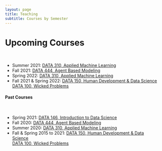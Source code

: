 ```yaml
---
layout: page
title: Teaching
subtitle: Courses by Semester
---
```


<p style = "font-family: 'Open Sans', 'Helvetica Neue', Helvetica, Arial, sans-serif;
  font-size: 20px;
  font-weight: 400;
  margin-bottom: 15px;
  text-align: justify;">

<h1>Upcoming Courses</h1> <br>

<ul>
    <li> Summer 2021: <a href = "https://tyler-frazier.github.io/applied_machine_learning/">DATA 310, Applied Machine Learning</a> </li>
    <li> Fall 2021: <a href = "https://tyler-frazier.github.io/agent_based_modeling/">DATA 444, Agent Based Modeling</a> </li>
    <li> Spring 2022: <a href = "https://tyler-frazier.github.io/applied_machine_learning/">DATA 310, Applied Machine Learning</a></li>
    <li> Fall 2021 & Spring 2022: <a href = "https://tyler-frazier.github.io/evolving_solutions/">DATA 150, Human Development & Data Science</a> <br> <a href = "https://tyler-frazier.github.io/wicked_problems/">DATA 100, Wicked Problems</a></li>
</ul>

<h4>Past Courses</h4> <br>

<ul>
    <li> Spring 2021: <a href = "https://tyler-frazier.github.io/intro_data_science/">DATA 146, Introduction to Data Science</a> </li>
    <li> Fall 2020: <a href = "https://tyler-frazier.github.io/agent_based_modeling/">DATA 444, Agent Based Modeling</a>
 </li>
    <li> Summer 2020: <a href = "https://tyler-frazier.github.io/applied_machine_learning/">DATA 310, Applied Machine Learning</a></li>
    <li> Fall & Spring 2015 to 2021: <a href = "https://tyler-frazier.github.io/evolving_solutions/">DATA 150, Human Development & Data Science</a> <br> <a href = "https://tyler-frazier.github.io/wicked_problems/">DATA 100, Wicked Problems</a></li>
</ul>

</p>

